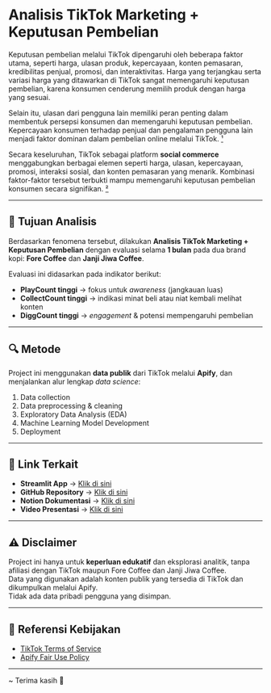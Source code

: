 # Analisis TikTok Marketing + Keputusan Pembelian

Keputusan pembelian melalui TikTok dipengaruhi oleh beberapa faktor utama, seperti harga, ulasan produk, kepercayaan, konten pemasaran, kredibilitas penjual, promosi, dan interaktivitas. Harga yang terjangkau serta variasi harga yang ditawarkan di TikTok sangat memengaruhi keputusan pembelian, karena konsumen cenderung memilih produk dengan harga yang sesuai.  

Selain itu, ulasan dari pengguna lain memiliki peran penting dalam membentuk persepsi konsumen dan memengaruhi keputusan pembelian. Kepercayaan konsumen terhadap penjual dan pengalaman pengguna lain menjadi faktor dominan dalam pembelian online melalui TikTok. [¹](https://archive.umsida.ac.id/index.php/archive/preprint/download/2824/19925/22231)

Secara keseluruhan, TikTok sebagai platform **social commerce** menggabungkan berbagai elemen seperti harga, ulasan, kepercayaan, promosi, interaksi sosial, dan konten pemasaran yang menarik. Kombinasi faktor-faktor tersebut terbukti mampu memengaruhi keputusan pembelian konsumen secara signifikan. [²](https://jurnal.itscience.org/index.php/digitech/article/view/5071)  

---

## 🎯 Tujuan Analisis
Berdasarkan fenomena tersebut, dilakukan **Analisis TikTok Marketing + Keputusan Pembelian** dengan evaluasi selama **1 bulan** pada dua brand kopi: **Fore Coffee** dan **Janji Jiwa Coffee**.  

Evaluasi ini didasarkan pada indikator berikut:
- **PlayCount tinggi** → fokus untuk *awareness* (jangkauan luas)
- **CollectCount tinggi** → indikasi minat beli atau niat kembali melihat konten
- **DiggCount tinggi** → *engagement* & potensi mempengaruhi pembelian

---

## 🔍 Metode
Project ini menggunakan **data publik** dari TikTok melalui **Apify**, dan menjalankan alur lengkap *data science*:  
1. Data collection  
2. Data preprocessing & cleaning  
3. Exploratory Data Analysis (EDA)  
4. Machine Learning Model Development  
5. Deployment  

---

## 📎 Link Terkait
- **Streamlit App** → [Klik di sini](https://exploratorydataanalysisbrands.streamlit.app/)  
- **GitHub Repository** → [Klik di sini](https://github.com/YBDG-M/Analisis-TikTok-Marketing-Keputusan-Pembelian)  
- **Notion Dokumentasi** → [Klik di sini](https://grand-sink-25e.notion.site/Analisis-TikTok-Marketing-Keputusan-Pembelian-24b817c0e2c980bb975be08d20c81ceb)  
- **Video Presentasi** → [Klik di sini](https://drive.google.com/file/d/15VKEQPqyZuN-ZkphIQXg5Rzi5kWuUV0G/view?usp=sharing)  

---

## ⚠️ Disclaimer
Project ini hanya untuk **keperluan edukatif** dan eksplorasi analitik, tanpa afiliasi dengan TikTok maupun Fore Coffee dan Janji Jiwa Coffee.  
Data yang digunakan adalah konten publik yang tersedia di TikTok dan dikumpulkan melalui Apify.  
Tidak ada data pribadi pengguna yang disimpan.

---

## 📜 Referensi Kebijakan
- [TikTok Terms of Service](https://www.tiktok.com/legal/terms-of-service)  
- [Apify Fair Use Policy](https://docs.apify.com/platform/publishing/fair-use-policy)  

---

~ Terima kasih 🙏
